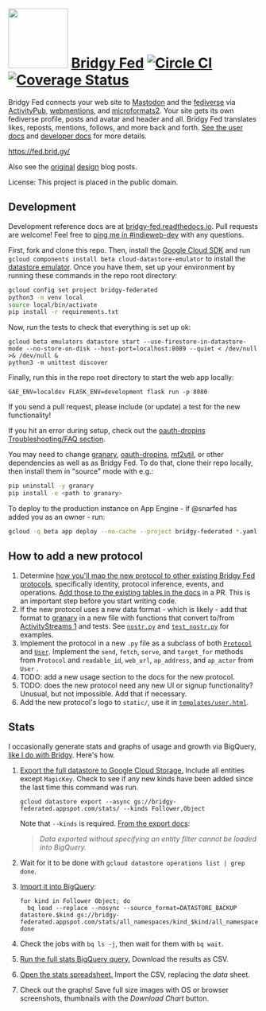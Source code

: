 <img src="https://raw.github.com/snarfed/bridgy-fed/main/static/bridgy_fed_logo.png" width="120" /> [Bridgy Fed](https://fed.brid.gy/) [![Circle CI](https://circleci.com/gh/snarfed/bridgy-fed.svg?style=svg)](https://circleci.com/gh/snarfed/bridgy-fed) [![Coverage Status](https://coveralls.io/repos/github/snarfed/bridgy-fed/badge.svg)](https://coveralls.io/github/snarfed/bridgy-fed)
===

Bridgy Fed connects your web site to [Mastodon](https://joinmastodon.org) and the [fediverse](https://en.wikipedia.org/wiki/Fediverse) via [ActivityPub](https://activitypub.rocks/), [webmentions](https://webmention.net/), and [microformats2](https://microformats.org/wiki/microformats2). Your site gets its own fediverse profile, posts and avatar and header and all. Bridgy Fed translates likes, reposts, mentions, follows, and more back and forth. [See the user docs](https://fed.brid.gy/docs) and [developer docs](https://bridgy-fed.readthedocs.io/) for more details.

https://fed.brid.gy/

Also see the [original](https://snarfed.org/indieweb-activitypub-bridge) [design](https://snarfed.org/indieweb-ostatus-bridge) blog posts.

License: This project is placed in the public domain.


Development
---
Development reference docs are at [bridgy-fed.readthedocs.io](https://bridgy-fed.readthedocs.io/). Pull requests are welcome! Feel free to [ping me in #indieweb-dev](https://indieweb.org/discuss) with any questions.

First, fork and clone this repo. Then, install the [Google Cloud SDK](https://cloud.google.com/sdk/) and run `gcloud components install beta cloud-datastore-emulator` to install the [datastore emulator](https://cloud.google.com/datastore/docs/tools/datastore-emulator). Once you have them, set up your environment by running these commands in the repo root directory:

```sh
gcloud config set project bridgy-federated
python3 -m venv local
source local/bin/activate
pip install -r requirements.txt
```

Now, run the tests to check that everything is set up ok:

```shell
gcloud beta emulators datastore start --use-firestore-in-datastore-mode --no-store-on-disk --host-port=localhost:8089 --quiet < /dev/null >& /dev/null &
python3 -m unittest discover
```

Finally, run this in the repo root directory to start the web app locally:

```shell
GAE_ENV=localdev FLASK_ENV=development flask run -p 8080
```

If you send a pull request, please include (or update) a test for the new functionality!

If you hit an error during setup, check out the [oauth-dropins Troubleshooting/FAQ section](https://github.com/snarfed/oauth-dropins#troubleshootingfaq).

You may need to change [granary](https://github.com/snarfed/granary), [oauth-dropins](https://github.com/snarfed/oauth-dropins), [mf2util](https://github.com/kylewm/mf2util), or other dependencies as well as as Bridgy Fed. To do that, clone their repo locally, then install them in "source" mode with e.g.:

```sh
pip uninstall -y granary
pip install -e <path to granary>
```

To deploy to the production instance on App Engine - if @snarfed has added you as an owner - run:

```sh
gcloud -q beta app deploy --no-cache --project bridgy-federated *.yaml
```


How to add a new protocol
---

1. Determine [how you'll map the new protocol to other existing Bridgy Fed protocols](https://fed.brid.gy/docs#translate), specifically identity, protocol inference, events, and operations. [Add those to the existing tables in the docs](https://github.com/snarfed/bridgy-fed/blob/main/templates/docs.html) in a PR. This is an important step before you start writing code.
1. If the new protocol uses a new data format - which is likely - add that format to [granary](https://github.com/snarfed/granary) in a new file with functions that convert to/from [ActivityStreams 1](https://activitystrea.ms/specs/json/1.0/) and tests. See [`nostr.py`](https://github.com/snarfed/granary/blob/main/granary/nostr.py#L542) and [`test_nostr.py`](https://github.com/snarfed/granary/blob/main/granary/tests/test_nostr.py#) for examples.
1. Implement the protocol in a new `.py` file as a subclass of both [`Protocol`](https://github.com/snarfed/bridgy-fed/blob/main/protocol.py) and [`User`](https://github.com/snarfed/bridgy-fed/blob/main/models.py). Implement the `send`, `fetch`, `serve`, and `target_for` methods from `Protocol` and `readable_id`, `web_url`, `ap_address`, and `ap_actor` from `User` .
1. TODO: add a new usage section to the docs for the new protocol.
1. TODO: does the new protocol need any new UI or signup functionality? Unusual, but not impossible. Add that if necessary.
1. Add the new protocol's logo to `static/`, use it in [`templates/user.html`](https://github.com/snarfed/bridgy-fed/blob/main/templates/user.html).


Stats
---

I occasionally generate stats and graphs of usage and growth via BigQuery, [like I do with Bridgy](https://bridgy.readthedocs.io/#stats). Here's how.

1. [Export the full datastore to Google Cloud Storage.](https://cloud.google.com/datastore/docs/export-import-entities) Include all entities except `MagicKey`. Check to see if any new kinds have been added since the last time this command was run.

    ```
    gcloud datastore export --async gs://bridgy-federated.appspot.com/stats/ --kinds Follower,Object
    ```

    Note that `--kinds` is required. [From the export docs](https://cloud.google.com/datastore/docs/export-import-entities#limitations):
    > _Data exported without specifying an entity filter cannot be loaded into BigQuery._
1. Wait for it to be done with `gcloud datastore operations list | grep done`.
1. [Import it into BigQuery](https://cloud.google.com/bigquery/docs/loading-data-cloud-datastore#loading_cloud_datastore_export_service_data):

    ```
    for kind in Follower Object; do
      bq load --replace --nosync --source_format=DATASTORE_BACKUP datastore.$kind gs://bridgy-federated.appspot.com/stats/all_namespaces/kind_$kind/all_namespaces_kind_$kind.export_metadata
    done
    ```
1. Check the jobs with `bq ls -j`, then wait for them with `bq wait`.
1. [Run the full stats BigQuery query.](https://console.cloud.google.com/bigquery?sq=664405099227:58879d2908824a21b737eee98fff2de8) Download the results as CSV.
1. [Open the stats spreadsheet.](https://docs.google.com/spreadsheets/d/1OtOZ2Rb4EqAGEp9rHziWkyJD4BaRFb_971KjOqMKePA/edit) Import the CSV, replacing the _data_ sheet.
1. Check out the graphs! Save full size images with OS or browser screenshots, thumbnails with the _Download Chart_ button.
